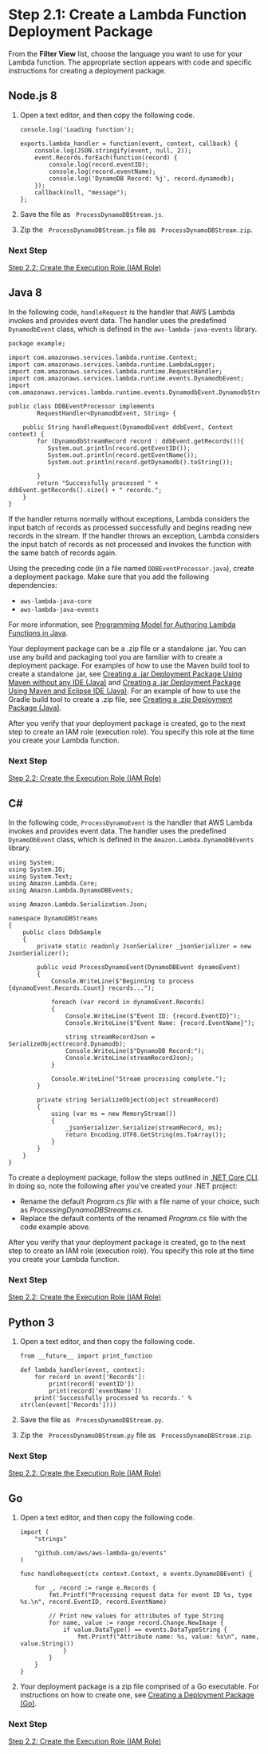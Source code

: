 # Step 2\.1: Create a Lambda Function Deployment Package<a name="with-dynamodb-create-package"></a>

From the **Filter View** list, choose the language you want to use for your Lambda function\. The appropriate section appears with code and specific instructions for creating a deployment package\.

## Node\.js 8<a name="with-ddb-example-deployment-pkg-nodejs"></a>

1. Open a text editor, and then copy the following code\. 

   ```
   console.log('Loading function');
   
   exports.lambda_handler = function(event, context, callback) {
       console.log(JSON.stringify(event, null, 2));
       event.Records.forEach(function(record) {
           console.log(record.eventID);
           console.log(record.eventName);
           console.log('DynamoDB Record: %j', record.dynamodb);
       });
       callback(null, "message"); 
   };
   ```

1. Save the file as ` ProcessDynamoDBStream.js`\.

1. Zip the ` ProcessDynamoDBStream.js` file as ` ProcessDynamoDBStream.zip`\. 

### Next Step<a name="ddb-create-deployment-pkg-nodejs-next-step"></a>

 [Step 2\.2: Create the Execution Role \(IAM Role\)](with-dynamodb-create-execution-role.md) 

## Java 8<a name="with-ddb-example-deployment-pkg-java"></a>

In the following code, `handleRequest` is the handler that AWS Lambda invokes and provides event data\. The handler uses the predefined `DynamodbEvent` class, which is defined in the `aws-lambda-java-events` library\. 

```
package example;

import com.amazonaws.services.lambda.runtime.Context;
import com.amazonaws.services.lambda.runtime.LambdaLogger;
import com.amazonaws.services.lambda.runtime.RequestHandler;
import com.amazonaws.services.lambda.runtime.events.DynamodbEvent;
import com.amazonaws.services.lambda.runtime.events.DynamodbEvent.DynamodbStreamRecord;

public class DDBEventProcessor implements
        RequestHandler<DynamodbEvent, String> {
    
    public String handleRequest(DynamodbEvent ddbEvent, Context context) {       
        for (DynamodbStreamRecord record : ddbEvent.getRecords()){
           System.out.println(record.getEventID());
           System.out.println(record.getEventName());
           System.out.println(record.getDynamodb().toString());
           
        }
        return "Successfully processed " + ddbEvent.getRecords().size() + " records.";
    }
}
```

If the handler returns normally without exceptions, Lambda considers the input batch of records as processed successfully and begins reading new records in the stream\. If the handler throws an exception, Lambda considers the input batch of records as not processed and invokes the function with the same batch of records again\. 

Using the preceding code \(in a file named `DDBEventProcessor.java`\), create a deployment package\. Make sure that you add the following dependencies: 
+ `aws-lambda-java-core`
+ `aws-lambda-java-events` 

For more information, see [Programming Model for Authoring Lambda Functions in Java](java-programming-model.md)\.

Your deployment package can be a \.zip file or a standalone \.jar\. You can use any build and packaging tool you are familiar with to create a deployment package\. For examples of how to use the Maven build tool to create a standalone \.jar, see [Creating a \.jar Deployment Package Using Maven without any IDE \(Java\)](java-create-jar-pkg-maven-no-ide.md) and [Creating a \.jar Deployment Package Using Maven and Eclipse IDE \(Java\)](java-create-jar-pkg-maven-and-eclipse.md)\. For an example of how to use the Gradle build tool to create a \.zip file, see [Creating a \.zip Deployment Package \(Java\)](create-deployment-pkg-zip-java.md)\.

After you verify that your deployment package is created, go to the next step to create an IAM role \(execution role\)\. You specify this role at the time you create your Lambda function\. 

### Next Step<a name="ddb-create-deployment-pkg-java-next-step"></a>

 [Step 2\.2: Create the Execution Role \(IAM Role\)](with-dynamodb-create-execution-role.md) 

## C\#<a name="with-ddb-example-deployment-pkg-dotnet"></a>

In the following code, `ProcessDynamoEvent` is the handler that AWS Lambda invokes and provides event data\. The handler uses the predefined `DynamoDbEvent` class, which is defined in the `Amazon.Lambda.DynamoDBEvents` library\. 

```
using System;
using System.IO;
using System.Text;
using Amazon.Lambda.Core;
using Amazon.Lambda.DynamoDBEvents;
 
using Amazon.Lambda.Serialization.Json;
 
namespace DynamoDBStreams
{
    public class DdbSample
    {
        private static readonly JsonSerializer _jsonSerializer = new JsonSerializer();
 
        public void ProcessDynamoEvent(DynamoDBEvent dynamoEvent)
        {
            Console.WriteLine($"Beginning to process {dynamoEvent.Records.Count} records...");
 
            foreach (var record in dynamoEvent.Records)
            {
                Console.WriteLine($"Event ID: {record.EventID}");
                Console.WriteLine($"Event Name: {record.EventName}");
 
                string streamRecordJson = SerializeObject(record.Dynamodb);
                Console.WriteLine($"DynamoDB Record:");
                Console.WriteLine(streamRecordJson);
            }
 
            Console.WriteLine("Stream processing complete.");
        }
 
        private string SerializeObject(object streamRecord)
        {
            using (var ms = new MemoryStream())
            {
                _jsonSerializer.Serialize(streamRecord, ms);
                return Encoding.UTF8.GetString(ms.ToArray());
            }
        }
    }
}
```

To create a deployment package, follow the steps outlined in [\.NET Core CLI](lambda-dotnet-coreclr-deployment-package.md)\. In doing so, note the following after you've created your \.NET project: 
+ Rename the default *Program\.cs file* with a file name of your choice, such as *ProcessingDynamoDBStreams\.cs*\. 
+ Replace the default contents of the renamed *Program\.cs* file with the code example above\.

After you verify that your deployment package is created, go to the next step to create an IAM role \(execution role\)\. You specify this role at the time you create your Lambda function\. 

### Next Step<a name="create-deployment-pkg-dotnet-next-step"></a>

 [Step 2\.2: Create the Execution Role \(IAM Role\)](with-dynamodb-create-execution-role.md) 

## Python 3<a name="with-ddb-example-deployment-pkg-python"></a>

1. Open a text editor, and then copy the following code\. 

   ```
   from __future__ import print_function
   
   def lambda_handler(event, context):
       for record in event['Records']:
           print(record['eventID'])
           print(record['eventName'])       
       print('Successfully processed %s records.' % str(len(event['Records'])))
   ```

1. Save the file as ` ProcessDynamoDBStream.py`\.

1. Zip the ` ProcessDynamoDBStream.py` file as ` ProcessDynamoDBStream.zip`\. 

### Next Step<a name="ddb-create-deployment-pkg-python-next-step"></a>

 [Step 2\.2: Create the Execution Role \(IAM Role\)](with-dynamodb-create-execution-role.md) 

## Go<a name="with-ddb-example-deployment-pkg-go"></a>

1. Open a text editor, and then copy the following code\. 

   ```
   import (
       "strings"
   
       "github.com/aws/aws-lambda-go/events"
   )
   
   func handleRequest(ctx context.Context, e events.DynamoDBEvent) {
   
       for _, record := range e.Records {
           fmt.Printf("Processing request data for event ID %s, type %s.\n", record.EventID, record.EventName)
   
           // Print new values for attributes of type String
           for name, value := range record.Change.NewImage {
               if value.DataType() == events.DataTypeString {
                   fmt.Printf("Attribute name: %s, value: %s\n", name, value.String())
               }
           }
       }
   }
   ```

1.  Your deployment package is a zip file comprised of a Go executable\. For instructions on how to create one, see [Creating a Deployment Package \(Go\)](lambda-go-how-to-create-deployment-package.md)\.

### Next Step<a name="ddb-create-deployment-pkg-go-next-step"></a>

 [Step 2\.2: Create the Execution Role \(IAM Role\)](with-dynamodb-create-execution-role.md) 